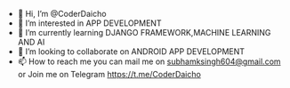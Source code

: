 - 👋 Hi, I’m @CoderDaicho
- 👀 I’m interested in APP DEVELOPMENT
- 🌱 I’m currently learning DJANGO FRAMEWORK,MACHINE LEARNING AND AI
- 💞️ I’m looking to collaborate on ANDROID APP DEVELOPMENT
- 📫 How to reach me you can mail me on subhamksingh604@gmail.com or Join me on Telegram https://t.me/CoderDaicho  


<!---
CoderDaicho/CoderDaicho is a ✨ special ✨ repository because its `README.md` (this file) appears on your GitHub profile.
You can click the Preview link to take a look at your changes.
--->
